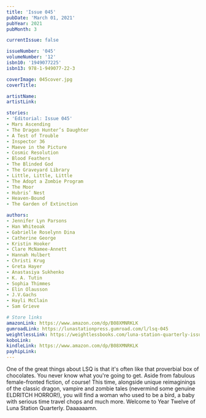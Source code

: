```yaml
---
title: 'Issue 045'
pubDate: 'March 01, 2021'
pubYear: 2021
pubMonth: 3

currentIssue: false

issueNumber: '045'
volumeNumber: '12'
isbn10: '1949077225'
isbn13: 978-1-949077-22-3

coverImage: 045cover.jpg
coverTitle: 

artistName: 
artistLink: 

stories:
- 'Editorial: Issue 045'
- Mars Ascending
- The Dragon Hunter’s Daughter
- A Test of Trouble
- Inspector 36
- Maeve in the Picture
- Cosmic Resolution
- Blood Feathers
- The Blinded God
- The Graveyard Library
- Little, Little, Little
- The Adopt a Zombie Program
- The Moor
- Hubris’ Nest
- Heaven-Bound
- The Garden of Extinction

authors:
- Jennifer Lyn Parsons
- Han Whiteoak
- Gabrielle Roselynn Dina
- Catherine George
- Kristin Hooker
- Clare McNamee-Annett
- Hannah Hulbert
- Christi Krug
- Greta Hayer
- Anastasiya Sukhenko
- K. A. Tutin
- Sophia Thimmes
- Elin Olausson
- J.V.Gachs
- Hayli McClain
- Sam Grieve

# Store links
amazonLink: https://www.amazon.com/dp/B08XMNRKLK
gumroadLink: https://lunastationpress.gumroad.com/l/lsq-045
weightlessLink: https://weightlessbooks.com/luna-station-quarterly-issue-045/
koboLink: 
kindleLink: https://www.amazon.com/dp/B08XMNRKLK
payhipLink: 
---
```


One of the great things about LSQ is that it's often like that proverbial box of chocolates. You never know what you're going to get. Aside from fabulous female-fronted fiction, of course!
This time, alongside unique reimaginings of the classic dragon, vampire and zombie tales (nevermind some genuine ELDRITCH HORROR!), you will find a woman who used to be a bird, a baby with serious time travel chops and much more.
Welcome to Year Twelve of Luna Station Quarterly. Daaaaaamn.
